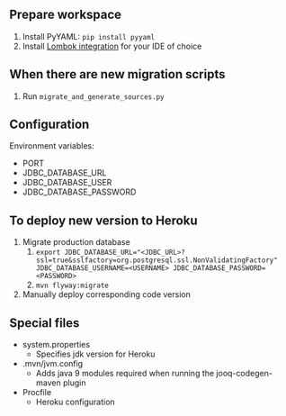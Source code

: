 ## Prepare workspace
1. Install PyYAML: `pip install pyyaml`
2. Install [Lombok integration](https://projectlombok.org/) for your IDE of choice

## When there are new migration scripts
1. Run `migrate_and_generate_sources.py`

## Configuration
Environment variables:
* PORT
* JDBC_DATABASE_URL
* JDBC_DATABASE_USER
* JDBC_DATABASE_PASSWORD

## To deploy new version to Heroku
1. Migrate production database
   1. `export JDBC_DATABASE_URL="<JDBC_URL>?ssl=true&sslfactory=org.postgresql.ssl.NonValidatingFactory" JDBC_DATABASE_USERNAME=<USERNAME> JDBC_DATABASE_PASSWORD=<PASSWORD>`
   2. `mvn flyway:migrate`
2. Manually deploy corresponding code version

## Special files
* system.properties
  * Specifies jdk version for Heroku
* .mvn/jvm.config
  * Adds java 9 modules required when running the jooq-codegen-maven plugin
* Procfile
  * Heroku configuration